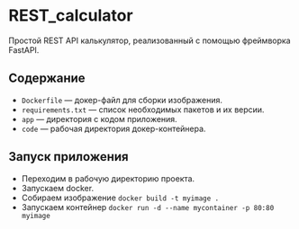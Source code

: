 # REST_calculator

Простой REST API калькулятор, реализованный с помощью фреймворка FastAPI.

## Содержание

- `Dockerfile` — докер-файл для сборки изображения.
- `requirements.txt` — список необходимых пакетов и их версии.
- `app` — директория с кодом приложения.
- `code` — рабочая директория докер-контейнера.


## Запуск приложения

- Переходим в рабочую директорию проекта.
- Запускаем docker.
- Собираем изображение `docker build -t myimage .`
- Запускаем контейнер `docker run -d --name mycontainer -p 80:80 myimage`
